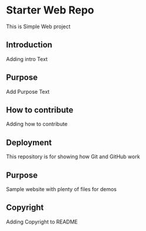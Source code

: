 # Starter Web Repo

This is Simple Web project

## Introduction

Adding intro Text

## Purpose

Add Purpose Text

## How to contribute

Adding how to contribute

## Deployment



This repository is for showing how Git and GitHub work

## Purpose

Sample website with plenty of files for demos


## Copyright

Adding Copyright to README




